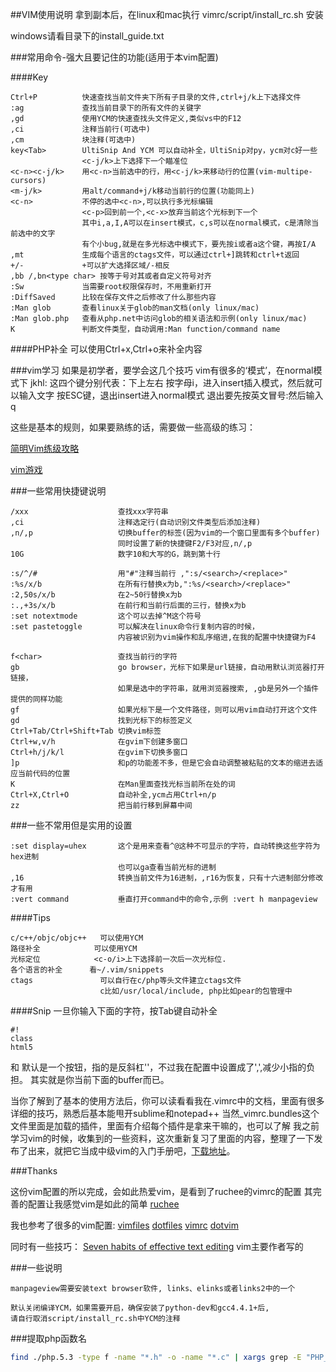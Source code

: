 ##VIM使用说明
拿到副本后，在linux和mac执行 vimrc/script/install_rc.sh 安装

windows请看目录下的install_guide.txt

###常用命令-强大且要记住的功能(适用于本vim配置)

####Key
```
Ctrl+P          快速查找当前文件夹下所有子目录的文件,ctrl+j/k上下选择文件
:ag             查找当前目录下的所有文件的关键字
,gd             使用YCM的快速查找头文件定义,类似vs中的F12
,ci             注释当前行(可选中)
,cm             块注释(可选中)
key<Tab>        UltiSnip And YCM 可以自动补全，UltiSnip对py，ycm对c好一些
                <c-j/k>上下选择下一个瞄准位
<c-n><c-j/k>    用<c-n>当前选中的行，用<c-j/k>来移动行的位置(vim-multipe-cursors)
<m-j/k>         用alt/command+j/k移动当前行的位置(功能同上)
<c-n>           不停的选中<c-n>,可以执行多光标编辑
                <c-p>回到前一个,<c-x>放弃当前这个光标到下一个
                其中i,a,I,A可以在insert模式，c,s可以在normal模式，c是清除当前选中的文字
                有个小bug,就是在多光标选中模式下，要先按i或者a这个键，再按I/A
,mt             生成每个语言的ctags文件，可以通过ctrl+]跳转和ctrl+t返回
+/-             +可以扩大选择区域/-相反
,bb /,bn<type char> 按等于号对其或者自定义符号对齐
:Sw             当需要root权限保存时，不用重新打开
:DiffSaved      比较在保存文件之后修改了什么那些内容
:Man glob       查看linux关于glob的man文档(only linux/mac)
:Man glob.php   查看从php.net中访问glob的相关语法和示例(only linux/mac)
K               判断文件类型，自动调用:Man function/command name
```


####PHP补全
可以使用Ctrl+x,Ctrl+o来补全内容



###vim学习
如果是初学者，要学会这几个技巧
vim有很多的‘模式’，在normal模式下
jkhl: 这四个键分别代表：下上左右
按字母i，进入insert插入模式，然后就可以输入文字
按ESC键，退出insert进入normal模式
退出要先按英文冒号:然后输入q

这些是基本的规则，如果要熟练的话，需要做一些高级的练习：

[简明Vim练级攻略](http://coolshell.cn/articles/5426.html)

[vim游戏](http://vim-adventures.com/)



###一些常用快捷键说明
```
/xxx                    查找xxx字符串
,ci                     注释选定行(自动识别文件类型后添加注释)
,n/,p                   切换buffer的标签(因为vim的一个窗口里面有多个buffer)
                        同时设置了新的快捷键F2/F3对应,n/,p
10G                     数字10和大写的G，跳到第十行

:s/^/#                  用"#"注释当前行 ,":s/<search>/<replace>"
:%s/x/b                 在所有行替换x为b,":%s/<search>/<replace>"
:2,50s/x/b              在2~50行替换x为b
:.,+3s/x/b              在前行和当前行后面的三行，替换x为b
:set notextmode         这个可以去掉^M这个符号
:set pastetoggle        可以解决在linux命令行复制内容的时候，
                        内容被识别为vim操作和乱序缩进,在我的配置中快捷键为F4

f<char>                 查找当前行的字符
gb                      go browser，光标下如果是url链接，自动用默认浏览器打开链接，
                        如果是选中的字符串，就用浏览器搜索, ,gb是另外一个插件提供的同样功能
gf                      如果光标下是一个文件路径，则可以用vim自动打开这个文件
gd                      找到光标下的标签定义
Ctrl+Tab/Ctrl+Shift+Tab 切换vim标签
Ctrl+w,v/h              在gvim下创建多窗口
Ctrl+h/j/k/l            在gvim下切换多窗口
]p                      和p的功能差不多，但是它会自动调整被粘贴的文本的缩进去适应当前代码的位置
K                       在Man里面查找光标当前所在处的词
Ctrl+X,Ctrl+O           自动补全,ycm占用Ctrl+n/p
zz                      把当前行移到屏幕中间
```


###一些不常用但是实用的设置
```
:set display=uhex       这个是用来查看^@这种不可显示的字符，自动转换这些字符为hex进制
                        也可以ga查看当前光标的进制
,16                     转换当前文件为16进制，,r16为恢复，只有十六进制部分修改才有用
:vert command           垂直打开command中的命令,示例 :vert h manpageview
```

####Tips
```
c/c++/objc/objc++   可以使用YCM
路径补全            可以使用YCM
光标定位            <c-o/i>上下选择前一次后一次光标位.
各个语言的补全      看~/.vim/snippets
ctags               可以自行在c/php等头文件建立ctags文件
                    c比如/usr/local/include, php比如pear的包管理中
```

####Snip
一旦你输入下面的字符，按Tab键自动补全
```
#!
class
html5
```


<leader>和<buffer>
<leader>默认是一个按钮，指的是反斜杠'\'，不过我在配置中设置成了',',减少小指的负担。
<buffer>其实就是你当前下面的buffer而已。

当你了解到了基本的使用方法后，你可以读看看我在.vimrc中的文档，里面有很多详细的技巧，熟悉后基本能甩开sublime和notepad++
当然_vimrc.bundles这个文件里面是加载的插件，里面有介绍每个插件是拿来干嘛的，也可以了解
我之前学习vim的时候，收集到的一些资料，这次重新复习了里面的内容，整理了一下发布了出来，就把它当成中级vim的入门手册吧，[下载地址](https://github.com/yantze/vimrc/blob/master/VIMdoc.md)。



###Thanks

这份vim配置的所以完成，会如此热爱vim，是看到了ruchee的vimrc的配置
其完善的配置让我感觉vim是如此的简单
[ruchee](https://github.com/ruchee/vimrc)


我也参考了很多的vim配置:
[vimfiles](https://github.com/coderhwz/vimfiles)
[dotfiles](https://github.com/luin/dotfiles)
[vimrc](https://github.com/rhyzx/vimrc)
[dotvim](https://github.com/lilydjwg/dotvim)

同时有一些技巧：
[Seven habits of effective text editing](http://www.moolenaar.net/habits.html) vim主要作者写的



###一些说明
```
manpageview需要安装text browser软件, links、elinks或者links2中的一个

默认关闭编译YCM，如果需要开启，确保安装了python-dev和gcc4.4.1+后,
请自行取消script/install_rc.sh中YCM的注释
```



###提取php函数名
```bash
find ./php.5.3 -type f -name "*.h" -o -name "*.c" | xargs grep -E "PHP_FUNCTION|ZEND_FUNCTION" | sed -ie "s/.*_FUNCTION(//g;s/)//g" | sort | uniq > functions.txt
```
